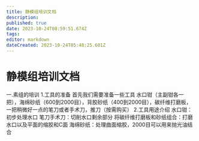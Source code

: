 ```yaml
---
title: 静模组培训文档
description: 
published: true
date: 2023-10-24T08:59:51.674Z
tags: 
editor: markdown
dateCreated: 2023-10-24T05:48:25.601Z
---
```


# 静模组培训文档
一.素组的培训
 1.工具的准备
  首先我们需要准备一些工具
  水口钳（主副钳各一把），海绵砂纸（600到2000目），背胶砂纸（400到2000目），碳纤维打磨板，一把稍微好一点的笔刀或者手术刀，推刀（按需购买）
 2.工具用途介绍
  水口钳：初步处理水口
  笔刀手术刀：切削水口剩余部分
  将碳纤维打磨板和砂纸组合：打磨水口以及平面的缩胶和C面
  海绵砂纸：处理曲面缩胶，2000目可以用来抛光油结合